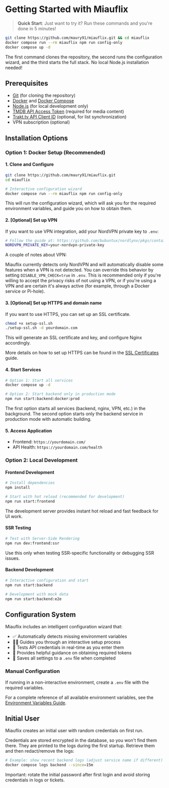# Getting Started with Miauflix

> **Quick Start**: Just want to try it? Run these commands and you're done in 5 minutes!

```bash
git clone https://github.com/maury91/miauflix.git && cd miauflix
docker compose run --rm miauflix npm run config-only
docker compose up -d
```

The first command clones the repository, the second runs the configuration wizard, and the third starts the full stack. No local Node.js installation needed!

## Prerequisites

- [Git](https://git-scm.com/) (for cloning the repository)
- [Docker](https://www.docker.com/) and [Docker Compose](https://docs.docker.com/compose/)
- [Node.js](https://nodejs.org/) (for local development only)
- [TMDB API Access Token](https://developer.themoviedb.org/docs) (required for media content)
- [Trakt.tv API Client ID](https://trakt.tv/oauth/applications) (optional, for list synchronization)
- VPN subscription (optional)

## Installation Options

### Option 1: Docker Setup (Recommended)

#### 1. Clone and Configure

```bash
git clone https://github.com/maury91/miauflix.git
cd miauflix

# Interactive configuration wizard
docker compose run --rm miauflix npm run config-only
```

This will run the configuration wizard, which will ask you for the required environment variables, and guide you on how to obtain them.

#### 2. [Optional] Set up VPN

If you want to use VPN integration, add your NordVPN private key to `.env`:

```bash
# Follow the guide at: https://github.com/bubuntux/nordlynx/pkgs/container/nordlynx#how-to-get-your-private_key
NORDVPN_PRIVATE_KEY=your-nordvpn-private-key
```

A couple of notes about VPN:

Miauflix currently detects only NordVPN and will automatically disable some features when a VPN is not detected. You can override this behavior by setting `DISABLE_VPN_CHECK=true` in `.env`. This is recommended only if you're willing to accept the privacy risks of not using a VPN, or if you're using a VPN and are certain it's always active (for example, through a Docker service or Pi-hole).

#### 3. [Optional] Set up HTTPS and domain name

If you want to use HTTPS, you can set up an SSL certificate.

```bash
chmod +x setup-ssl.sh
./setup-ssl.sh -d yourdomain.com
```

This will generate an SSL certificate and key, and configure Nginx accordingly.

More details on how to set up HTTPS can be found in the [SSL Certificates](ssl-certificates.md) guide.

#### 4. Start Services

```bash
# Option 1: Start all services
docker compose up -d

# Option 2: Start backend only in production mode
npm run start:backend:docker:prod
```

The first option starts all services (backend, nginx, VPN, etc.) in the background. The second option starts only the backend service in production mode with automatic building.

#### 5. Access Application

- Frontend: `https://yourdomain.com/`
- API Health: `https://yourdomain.com/health`

### Option 2: Local Development

#### Frontend Development

```bash
# Install dependencies
npm install

# Start with hot reload (recommended for development)
npm run start:frontend
```

The development server provides instant hot reload and fast feedback for UI work.

#### SSR Testing

```bash
# Test with Server-Side Rendering
npm run dev:frontend:ssr
```

Use this only when testing SSR-specific functionality or debugging SSR issues.

#### Backend Development

```bash
# Interactive configuration and start
npm run start:backend

# Development with mock data
npm run start:backend:e2e
```

## Configuration System

Miauflix includes an intelligent configuration wizard that:

- ✅ Automatically detects missing environment variables
- 🧙‍♂️ Guides you through an interactive setup process
- 🔄 Tests API credentials in real-time as you enter them
- 📝 Provides helpful guidance on obtaining required tokens
- 💾 Saves all settings to a `.env` file when completed

### Manual Configuration

If running in a non-interactive environment, create a `.env` file with the required variables.

For a complete reference of all available environment variables, see the [Environment Variables Guide](environment-variables.md).

## Initial User

Miauflix creates an initial user with random credentials on first run.

Credentials are stored encrypted in the database, so you won't find them there. They are printed to the logs during the first startup. Retrieve them and then redact/remove the logs:

```bash
# Example: show recent backend logs (adjust service name if different)
docker compose logs backend --since=15m
```

Important: rotate the initial password after first login and avoid storing credentials in logs or tickets.
